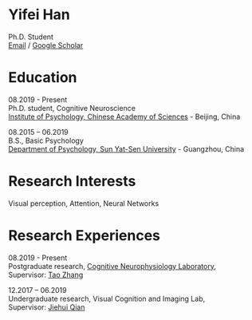 # Yifei Han
Ph.D. Student<br>
[Email](hanyf@psych.ac.cn) / [Google Scholar](https://scholar.google.com/citations?user=UOXgriEAAAAJ&hl=zh-CN)<br>

# Education
08.2019 - Present<br>
Ph.D. student, Cognitive Neuroscience<br>
[Institute of Psychology, Chinese Academy of Sciences](http://psych.cas.cn/) - Beijing, China<br>

08.2015 – 06.2019<br>
B.S., Basic Psychology<br>
[Department of Psychology, Sun Yat-Sen University](https://psy.sysu.edu.cn/) - Guangzhou, China 

# Research Interests
Visual perception, Attention, Neural Networks

# Research Experiences
08.2019 - Present<br>
Postgraduate research, [Cognitive Neurophysiology Laboratory](http://neuron.psych.ac.cn/),<br>
Supervisor: [Tao Zhang](http://psych.cas.cn/sourcedb/cn/expert/201003/t20100324_6369818.html)<br>

12.2017 – 06.2019<br>
Undergraduate research, Visual Cognition and Imaging Lab, <br>
Supervisor: [Jiehui Qian](https://psy.sysu.edu.cn/teacher/309)



